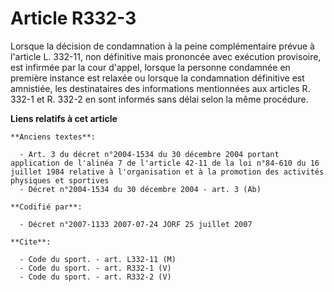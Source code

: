 # Article R332-3

Lorsque la décision de condamnation à la peine complémentaire prévue à l'article L. 332-11, non définitive mais prononcée
avec exécution provisoire, est infirmée par la cour d'appel, lorsque la personne condamnée en première instance est relaxée
ou lorsque la condamnation définitive est amnistiée, les destinataires des informations mentionnées aux articles R. 332-1 et
R. 332-2 en sont informés sans délai selon la même procédure.

**Liens relatifs à cet article**

	**Anciens textes**:

	  - Art. 3 du décret n°2004-1534 du 30 décembre 2004 portant application de l'alinéa 7 de l'article 42-11 de la loi n°84-610 du 16 juillet 1984 relative à l'organisation et à la promotion des activités physiques et sportives
	  - Décret n°2004-1534 du 30 décembre 2004 - art. 3 (Ab)

	**Codifié par**:

	  - Décret n°2007-1133 2007-07-24 JORF 25 juillet 2007

	**Cite**:

	  - Code du sport. - art. L332-11 (M)
	  - Code du sport. - art. R332-1 (V)
	  - Code du sport. - art. R332-2 (V)
